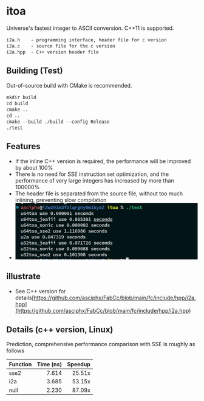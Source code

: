 # itoa
Universe's fastest integer to ASCII conversion. C++11 is supported.

    i2a.h    - programming interface, header file for c version
    i2a.c    - source file for the c version
    i2a.hpp  - C++ version header file

## Building (Test)
Out-of-source build with CMake is recommended.
```
mkdir build
cd build
cmake ..
cd ..
cmake --build ./build --config Release
./test

```
## Features
- If the inline C++ version is required, the performance will be improved by about 100%
- There is no need for SSE instruction set optimization, and the performance of very large integers has increased by more than 100000%
- The header file is separated from the source file, without too much inlining, preventing slow compilation
- ![test](./test.jpg)

## illustrate
- See C++ version for details[https://github.com/asciphx/FabCc/blob/main/fc/include/hpp/i2a.hpp](https://github.com/asciphx/FabCc/blob/main/fc/include/hpp/i2a.hpp)

## Details (c++ version, Linux)
Prediction, comprehensive performance comparison with SSE is roughly as follows  

|Function |Time (ns)|Speedup|
|---------|--------:|------:|
|sse2     |    7.614| 25.51x|
|i2a      |    3.685| 53.15x|
|null     |    2.230| 87.09x|

